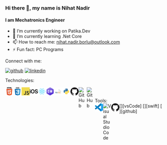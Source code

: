 ### Hi there 👋, my name is Nihat Nadir
#### I am Mechatronics Engineer

- 🔭 I’m currently working on Patika.Dev 
- 🌱 I’m currently learning .Net Core 
- 📫 How to reach me: nihat.nadir.borlu@outlook.com 
- ⚡ Fun fact: PC Programs 

Connect with me:

[<img src='https://cdn.jsdelivr.net/npm/simple-icons@3.0.1/icons/github.svg' alt='github' height='40'>](https://github.com/NihatNadir)  [<img src='https://cdn.jsdelivr.net/npm/simple-icons@3.0.1/icons/linkedin.svg' alt='linkedin' height='40'>](https://www.linkedin.com/in/nihat-nadir-borlu//)  

Technologies:
<br />


[<img align="left" alt="Visual Studio Code" width="26px" src="https://raw.githubusercontent.com/github/explore/80688e429a7d4ef2fca1e82350fe8e3517d3494d/topics/html/html.png" />][html]
[<img align="left" alt="Visual Studio Code" width="26px" src="https://raw.githubusercontent.com/github/explore/80688e429a7d4ef2fca1e82350fe8e3517d3494d/topics/css/css.png" />][css]
[<img align="left" alt="Visual Studio Code" width="26px" src="https://raw.githubusercontent.com/github/explore/80688e429a7d4ef2fca1e82350fe8e3517d3494d/topics/javascript/javascript.png" />][js]
[<img align="left" alt="Ios" width="26px" src="https://raw.githubusercontent.com/github/explore/cebd63002168a05a6a642f309227eefeccd92950/topics/ios/ios.png" />][ios]
[<img align="left" alt="Ios" width="26px" src="https://raw.githubusercontent.com/github/explore/80688e429a7d4ef2fca1e82350fe8e3517d3494d/topics/react/react.png" />][react]
[<img align="left" alt="Visual Studio Code" width="26px" src="https://raw.githubusercontent.com/github/explore/31ea1181d4a76262931a39ca68e0203774a69b60/topics/csharp/csharp.png" />][c#]
[<img align="left" alt="Visual Studio Code" width="26px" src="https://raw.githubusercontent.com/github/explore/80688e429a7d4ef2fca1e82350fe8e3517d3494d/topics/mysql/mysql.png" />][sql]
[<img align="left" alt="Python" width="26px" src="https://raw.githubusercontent.com/github/explore/cebd63002168a05a6a642f309227eefeccd92950/topics/python/python.png" />][python]

[<img align="left" alt="GitHub" width="26px" src="https://raw.githubusercontent.com/github/explore/78df643247d429f6cc873026c0622819ad797942/topics/github/github.png" />][github]
[<img align="left" alt="GitHub" width="26px" src="https://www.postgresql.org/media/img/about/press/elephant.png" />][postgre]

[<img align="left" alt="GitHub" width="26px" src="https://img.icons8.com/?size=100&id=1BC75jFEBED6&format=png&color=000000" />][net]

<br />
<br />
Tools:
<br />
[<img align="left" alt="Visual Studio Code" width="26px" src="https://raw.githubusercontent.com/github/explore/80688e429a7d4ef2fca1e82350fe8e3517d3494d/topics/visual-studio-code/visual-studio-code.png" />][vsCode]
[<img align="left" alt="Visual Studio Code" width="26px" src="https://img.icons8.com/?size=100&id=24465&format=png&color=000000" />][swift]
[<img align="left" alt="GitHub" width="26px" src="https://raw.githubusercontent.com/github/explore/78df643247d429f6cc873026c0622819ad797942/topics/github/github.png" />][github]

<br />
<br />

[swift]: https://developer.apple.com/swift/
[vsCode]: https://code.visualstudio.com/
[github]: https://github.com/NihatNadir
[c#]: https://www.w3schools.com/cs/index.php
[css]: https://www.w3schools.com/css/default.asp
[html]: https://www.w3schools.com/html/default.asp
[react]: https://www.w3schools.com/react/default.asp
[js]: https://www.w3schools.com/js/default.asp
[ios]: https://www.apple.com/ios/ios-14/
[vsCode]: https://code.visualstudio.com/
[github]: https://github.com/NihatNadir
[python]: https://www.python.org/
[sql]: https://www.w3schools.com/sql/default.asp
[postgre]: https://www.postgresql.org/
[net]: https://dotnet.microsoft.com/en-us/


<br />
<br />


<!--
**NihatNadir/NihatNadir** is a ✨ _special_ ✨ repository because its `README.md` (this file) appears on your GitHub profile.

Here are some ideas to get you started:

## Hi there 👋 

- 🔭 I’m currently working on Patika.Dev Full Stack Developer
- 🌱 I’m currently learning .Netcore
- 📫 How to reach me:
- https://www.linkedin.com/in/nihat-nadir-borlu/
- nihat.nadir.borlu@outlook.com
- 😄 Pronouns: ...
- ⚡ Fun fact: ...

- 👯 I’m looking to collaborate on ...
- 🤔 I’m looking for help with ...
- 💬 Ask me about ...
-->
